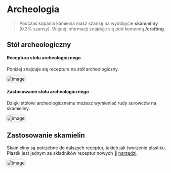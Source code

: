 <style>
img:not(.medium-zoom-image--opened):not(.navbar-link-icon) {
    max-width: 750px; /* Maksymalna szerokość */
    max-height: 500px; /* Maksymalna wysokość */
    width: auto; /* Automatyczna szerokość */
    height: auto; /* Automatyczna wysokość */
    object-fit: contain; /* Dopasowanie bez przycinania */
    margin: 0 8px 4px 0;
    box-shadow: 0 0 6px 4px rgba(0, 0, 0, .1);
    border-radius: 10px;
}
</style>

# Archeologia

> Podczas kopania kamienia masz szansę na wydobycie **skamieliny** (0.3% szansy). Więcej informacji znajduje się pod komendą **/crafting**.

## Stół archeologiczny

#### Receptura stołu archeologicznego

Poniżej znajduje się receptura na stół archeologiczny.

![image](/pages/images/archaeology/archaeology-3.webp)

#### Zastosowanie stołu archeologicznego

Dzięki stołowi archeologicznemu możesz wymieniać rudy surowców na skamieliny.

![image](/pages/images/archaeology/archaeology-1.webp)

## Zastosowanie skamielin

Skamieliny są potrzebne do dalszych receptur, takich jak tworzenie plastiku. Plastik jest jednym ze składników receptur nowych 🔨 [narzędzi](/tools).

![image](/pages/images/archaeology/archaeology-2.webp)